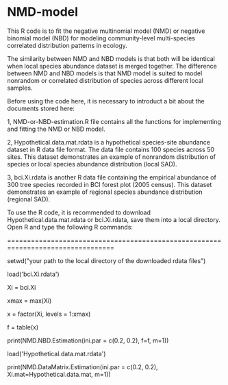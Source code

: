 # NMD-model
This R code is to fit the negative multinomial model (NMD) or negative binomial model (NBD) for modeling community-level multi-species correlated distribution patterns in ecology. 

The similarity between NMD and NBD models is that both will be identical when local species abundance dataset is merged together.
The difference between NMD and NBD models is that NMD model is suited to model nonrandom or correlated distribution of species across different local samples.    

Before using the code here, it is necessary to introduct a bit about the documents stored here:    

1, NMD-or-NBD-estimation.R file contains all the functions for implementing and fitting the NMD or NBD model. 

2, Hypothetical.data.mat.rdata is a hypothetical species-site abundance dataset in R data file format.  The data file contains 100 species across 50 sites. This dataset demonstrates an example of nonrandom distribution of species or local species abundance distribution (local SAD). 

3, bci.Xi.rdata is another R data file containing the empirical abundance of 300 tree species recorded in BCI forest plot (2005 census). This dataset demonstrates an example of regional species abundance distribution (regional SAD). 

To use the R code, it is recommended to download Hypothetical.data.mat.rdata or bci.Xi.rdata, save them into a local directory. Open R and type the following R commands: 

 
 
 
=================================================================================
 

setwd("your path to the local directory of the downloaded rdata files") 

load('bci.Xi.rdata') 

Xi = bci.Xi 

xmax = max(Xi) 

x = factor(Xi, levels = 1:xmax) 

f = table(x) 

print(NMD.NBD.Estimation(ini.par = c(0.2, 0.2), f=f, m=1))
 
 
 
 
load('Hypothetical.data.mat.rdata') 

print(NMD.DataMatrix.Estimation(ini.par = c(0.2, 0.2), Xi.mat=Hypothetical.data.mat, m=1)) 

